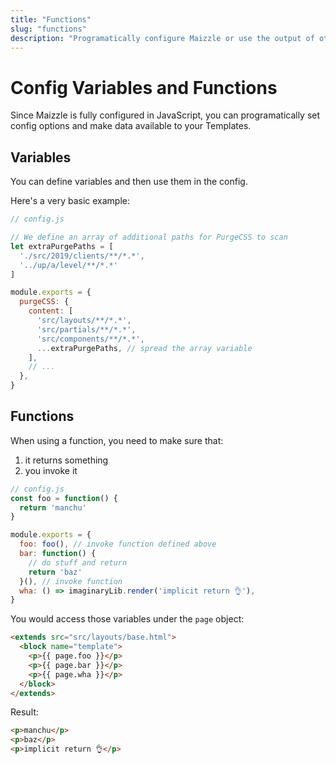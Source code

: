```yaml
---
title: "Functions"
slug: "functions"
description: "Programatically configure Maizzle or use the output of other Node.js packages as variables in your email templates"
---
```


# Config Variables and Functions

Since Maizzle is fully configured in JavaScript, you can programatically set config options and make data available to your Templates.

## Variables

You can define variables and then use them in the config.

Here's a very basic example:

```js
// config.js

// We define an array of additional paths for PurgeCSS to scan
let extraPurgePaths = [
  './src/2019/clients/**/*.*',
  '../up/a/level/**/*.*'
]

module.exports = {
  purgeCSS: {
    content: [
      'src/layouts/**/*.*',
      'src/partials/**/*.*',
      'src/components/**/*.*',
      ...extraPurgePaths, // spread the array variable
    ],
    // ...
  },
}
```

## Functions

When using a function, you need to make sure that:

1. it returns something
2. you invoke it

```js
// config.js
const foo = function() {
  return 'manchu'
}

module.exports = {
  foo: foo(), // invoke function defined above
  bar: function() {
    // do stuff and return
    return 'baz'
  }(), // invoke function
  wha: () => imaginaryLib.render('implicit return 👌'),
}
```

You would access those variables under the `page` object:

```html
<extends src="src/layouts/base.html">
  <block name="template">
    <p>{{ page.foo }}</p>
    <p>{{ page.bar }}</p>
    <p>{{ page.wha }}</p>
  </block>
</extends>
```

Result:

```html
<p>manchu</p>
<p>baz</p>
<p>implicit return 👌</p>
```
